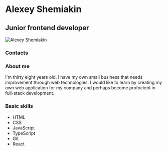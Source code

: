 # Alexey Shemiakin
## Junior frontend developer
![Alexey Shemiakin](https://avatars.githubusercontent.com/u/141009527?v=4)
### Contacts

### About me
I'm thirty eight years old. I have my own small business that needs improvement through web technologies. I would like to learn by creating my own web application for my company and perhaps become profocient in full-stack development.
### Basic skills
* HTML
* CSS
* JavaScript
* TypeScript
* Git
* React